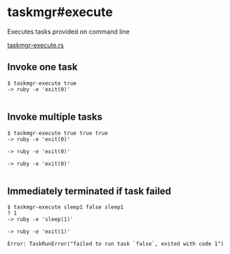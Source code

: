 # taskmgr#execute

Executes tasks provided on command line

[taskmgr-execute.rs](./taskmgr-execute.rs)

## Invoke one task

```console
$ taskmgr-execute true
-> ruby -e 'exit(0)'


```

## Invoke multiple tasks

```console
$ taskmgr-execute true true true
-> ruby -e 'exit(0)'

-> ruby -e 'exit(0)'

-> ruby -e 'exit(0)'


```

## Immediately terminated if task failed

```console
$ taskmgr-execute sleep1 false sleep1
? 1
-> ruby -e 'sleep(1)'

-> ruby -e 'exit(1)'

Error: TaskRunError("failed to run task `false`, exited with code 1")

```
